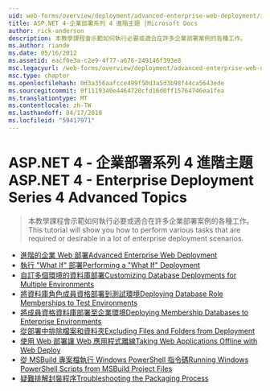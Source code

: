 ```yaml
---
uid: web-forms/overview/deployment/advanced-enterprise-web-deployment/index
title: ASP.NET 4-企業部署系列 4 進階主題 |Microsoft Docs
author: rick-anderson
description: 本教學課程會示範如何執行必要或適合在許多企業部署案例的各種工作。
ms.author: riande
ms.date: 05/16/2012
ms.assetid: eacf0e3a-c2e9-4f77-a676-249146f393e8
msc.legacyurl: /web-forms/overview/deployment/advanced-enterprise-web-deployment
msc.type: chapter
ms.openlocfilehash: 0d3a356aafcce499f50d3a5d3b98f44ca5643ede
ms.sourcegitcommit: 0f1119340e4464720cfd16d0ff15764746ea1fea
ms.translationtype: MT
ms.contentlocale: zh-TW
ms.lasthandoff: 04/17/2019
ms.locfileid: "59417971"
---
```

# <a name="aspnet-4---enterprise-deployment-series-4-advanced-topics"></a><span data-ttu-id="df2bb-103">ASP.NET 4 - 企業部署系列 4 進階主題</span><span class="sxs-lookup"><span data-stu-id="df2bb-103">ASP.NET 4 - Enterprise Deployment Series 4 Advanced Topics</span></span>

> <span data-ttu-id="df2bb-104">本教學課程會示範如何執行必要或適合在許多企業部署案例的各種工作。</span><span class="sxs-lookup"><span data-stu-id="df2bb-104">This tutorial will show you how to perform various tasks that are required or desirable in a lot of enterprise deployment scenarios.</span></span>


- [<span data-ttu-id="df2bb-105">進階的企業 Web 部署</span><span class="sxs-lookup"><span data-stu-id="df2bb-105">Advanced Enterprise Web Deployment</span></span>](advanced-enterprise-web-deployment.md)
- [<span data-ttu-id="df2bb-106">執行 "What If" 部署</span><span class="sxs-lookup"><span data-stu-id="df2bb-106">Performing a "What If" Deployment</span></span>](performing-a-what-if-deployment.md)
- [<span data-ttu-id="df2bb-107">自訂多個環境的資料庫部署</span><span class="sxs-lookup"><span data-stu-id="df2bb-107">Customizing Database Deployments for Multiple Environments</span></span>](customizing-database-deployments-for-multiple-environments.md)
- [<span data-ttu-id="df2bb-108">將資料庫角色成員資格部署到測試環境</span><span class="sxs-lookup"><span data-stu-id="df2bb-108">Deploying Database Role Memberships to Test Environments</span></span>](deploying-database-role-memberships-to-test-environments.md)
- [<span data-ttu-id="df2bb-109">將成員資格資料庫部署至企業環境</span><span class="sxs-lookup"><span data-stu-id="df2bb-109">Deploying Membership Databases to Enterprise Environments</span></span>](deploying-membership-databases-to-enterprise-environments.md)
- [<span data-ttu-id="df2bb-110">從部署中排除檔案和資料夾</span><span class="sxs-lookup"><span data-stu-id="df2bb-110">Excluding Files and Folders from Deployment</span></span>](excluding-files-and-folders-from-deployment.md)
- [<span data-ttu-id="df2bb-111">使用 Web 部署讓 Web 應用程式離線</span><span class="sxs-lookup"><span data-stu-id="df2bb-111">Taking Web Applications Offline with Web Deploy</span></span>](taking-web-applications-offline-with-web-deploy.md)
- [<span data-ttu-id="df2bb-112">從 MSBuild 專案檔執行 Windows PowerShell 指令碼</span><span class="sxs-lookup"><span data-stu-id="df2bb-112">Running Windows PowerShell Scripts from MSBuild Project Files</span></span>](running-windows-powershell-scripts-from-msbuild-project-files.md)
- [<span data-ttu-id="df2bb-113">疑難排解封裝程序</span><span class="sxs-lookup"><span data-stu-id="df2bb-113">Troubleshooting the Packaging Process</span></span>](troubleshooting-the-packaging-process.md)
